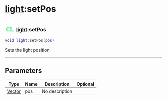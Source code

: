 # [light](../light/README.md):setPos

### <img src="../../.gitbook/assets/client.png" width="32" height="32" /> [light](../light/README.md):setPos

```lua
void light:setPos(pos)
```

Sets the light position<br>

-----------------
## Parameters

| Type   | Name | Description | Optional |
| ------ | ---- | ----------- | -------: |
| [Vector](../vector/README.md) | pos | No description |  |
